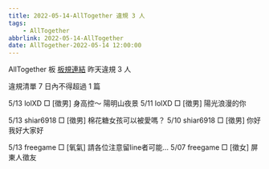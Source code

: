 ```yaml
---
title: 2022-05-14-AllTogether 違規 3 人
tags:
    - AllTogether
abbrlink: 2022-05-14-AllTogether
date: AllTogether-2022-05-14 12:00:00
---
```

AllTogether 板 [板規連結](https://www.ptt.cc/bbs/AllTogether/M.1643211430.A.5FB.html)
昨天違規 3 人
<!-- more -->

違規清單
7 日內不得超過 1 篇

5/13 lolXD □ [徵男] 身高控～ 陽明山夜景
5/11 lolXD □ [徵男] 陽光浪漫的你

5/13 shiar6918 □ [徵男] 棉花糖女孩可以被愛嗎？
5/10 shiar6918 □ [徵男] 你好我好大家好

5/13 freegame □ [氧氣] 請各位注意留line者可能…
5/07 freegame □ [徵女] 屏東人徵友